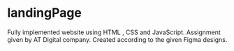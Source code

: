 # landingPage

Fully implemented website using HTML , CSS  and JavaScript.
Assignment given by AT Digital company.
Created according to the given Figma designs.
